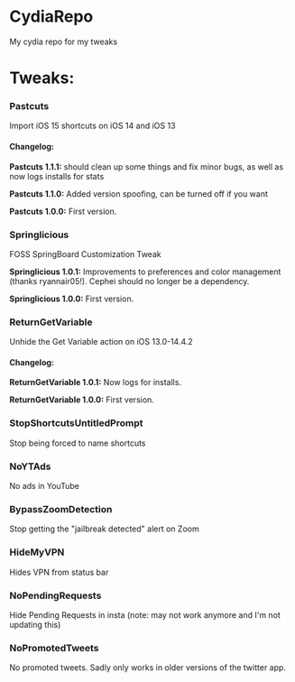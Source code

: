 # CydiaRepo
My cydia repo for my tweaks

# Tweaks:

### Pastcuts

Import iOS 15 shortcuts on iOS 14 and iOS 13

#### Changelog:

**Pastcuts 1.1.1:** should clean up some things and fix minor bugs, as well as now logs installs for stats

**Pastcuts 1.1.0:** Added version spoofing, can be turned off if you want

**Pastcuts 1.0.0:** First version.

### Springlicious

FOSS SpringBoard Customization Tweak

**Springlicious 1.0.1:** Improvements to preferences and color management (thanks ryannair05!). Cephei should no longer be a dependency.

**Springlicious 1.0.0:** First version.

### ReturnGetVariable

Unhide the Get Variable action on iOS 13.0-14.4.2

#### Changelog:

**ReturnGetVariable 1.0.1:** Now logs for installs.

**ReturnGetVariable 1.0.0:** First version.

### StopShortcutsUntitledPrompt

Stop being forced to name shortcuts

### NoYTAds

No ads in YouTube

### BypassZoomDetection

Stop getting the "jailbreak detected" alert on Zoom

### HideMyVPN

Hides VPN from status bar

### NoPendingRequests

Hide Pending Requests in insta (note: may not work anymore and I'm not updating this)

### NoPromotedTweets

No promoted tweets. Sadly only works in older versions of the twitter app.